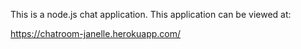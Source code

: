 This is a node.js chat application.  This application can be viewed at:

https://chatroom-janelle.herokuapp.com/